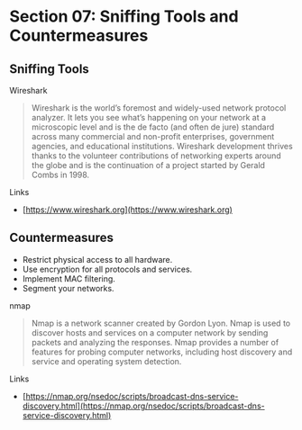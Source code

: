 # Section 07: Sniffing Tools and Countermeasures

## Sniffing Tools
Wireshark
> Wireshark is the world’s foremost and widely-used network protocol analyzer.
> It lets you see what’s happening on your network at a microscopic level and is the de facto (and often de jure) standard across many commercial and non-profit enterprises, government agencies, and educational institutions.
> Wireshark development thrives thanks to the volunteer contributions of networking experts around the globe and is the continuation of a project started by Gerald Combs in 1998.

Links
- [https://www.wireshark.org](https://www.wireshark.org)

## Countermeasures
- Restrict physical access to all hardware.
- Use encryption for all protocols and services.
- Implement MAC filtering.
- Segment your networks.

nmap
> Nmap is a network scanner created by Gordon Lyon.
> Nmap is used to discover hosts and services on a computer network by sending packets and analyzing the responses.
> Nmap provides a number of features for probing computer networks, including host discovery and service and operating system detection.

Links
- [https://nmap.org/nsedoc/scripts/broadcast-dns-service-discovery.html](https://nmap.org/nsedoc/scripts/broadcast-dns-service-discovery.html)

